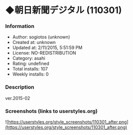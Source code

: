 # ◆朝日新聞デジタル (110301)

### Information
- Author: sogiotos (unknown)
- Created at: unknown
- Updated at: 2/11/2015, 5:51:59 PM
- License: NO-REDISTRIBUTION
- Category: asahi
- Rating: undefined
- Total installs: 107
- Weekly installs: 0


### Description
ver.2015-02


### Screenshots (links to userstyles.org)
![https://userstyles.org/style_screenshots/110301_after.png](https://userstyles.org/style_screenshots/110301_after.png)


